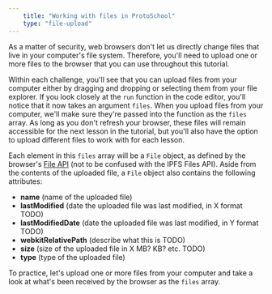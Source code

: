 ```yaml
---
    title: "Working with files in ProtoSchool"
    type: "file-upload"
---
```


As a matter of security, web browsers don't let us directly change files that live in your computer's file system. Therefore, you'll need to upload one or more files to the browser that you can use throughout this tutorial.

Within each challenge, you'll see that you can upload files from your computer either by dragging and dropping or selecting them from your file explorer. If you look closely at the `run` function in the code editor, you'll notice that it now takes an argument `files`. When you upload files from your computer, we'll make sure they're passed into the function as the `files` array. As long as you don't refresh your browser, these files will remain accessible for the next lesson in the tutorial, but you'll also have the option to upload different files to work with for each lesson.

Each element in this `files` array will be a `File` object, as defined by the browser's [File API](https://developer.mozilla.org/en-US/docs/Web/API/File) (not to be confused with the IPFS Files API). Aside from the contents of the uploaded file, a `File` object also contains the following attributes:

* **name** (name of the uploaded file)
* **lastModified** (date the uploaded file was last modified, in X format TODO)
* **lastModifiedDate** (date the uploaded file was last modified, in Y format TODO)
* **webkitRelativePath** (describe what this is TODO)
* **size** (size of the uploaded file in X MB? KB? etc. TODO)
* **type** (type of the uploaded file)

To practice, let's upload one or more files from your computer and take a look at what's been received by the browser as the `files` array.
